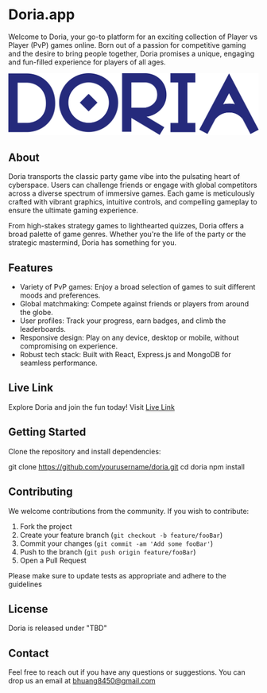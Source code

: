 # Doria.app

Welcome to Doria, your go-to platform for an exciting collection of Player vs Player (PvP) games online. Born out of a passion for competitive gaming and the desire to bring people together, Doria promises a unique, engaging and fun-filled experience for players of all ages.

![Doria Screenshot](/client/src/assets/doria-text.png)

## About

Doria transports the classic party game vibe into the pulsating heart of cyberspace. Users can challenge friends or engage with global competitors across a diverse spectrum of immersive games. Each game is meticulously crafted with vibrant graphics, intuitive controls, and compelling gameplay to ensure the ultimate gaming experience.

From high-stakes strategy games to lighthearted quizzes, Doria offers a broad palette of game genres. Whether you're the life of the party or the strategic mastermind, Doria has something for you.

## Features

- Variety of PvP games: Enjoy a broad selection of games to suit different moods and preferences.
- Global matchmaking: Compete against friends or players from around the globe.
- User profiles: Track your progress, earn badges, and climb the leaderboards.
- Responsive design: Play on any device, desktop or mobile, without compromising on experience.
- Robust tech stack: Built with React, Express.js and MongoDB for seamless performance.

## Live Link

Explore Doria and join the fun today! Visit [Live Link](#)

## Getting Started

Clone the repository and install dependencies:

git clone https://github.com/yourusername/doria.git
cd doria
npm install

## Contributing

We welcome contributions from the community. If you wish to contribute:

1. Fork the project
2. Create your feature branch (`git checkout -b feature/fooBar`)
3. Commit your changes (`git commit -am 'Add some fooBar'`)
4. Push to the branch (`git push origin feature/fooBar`)
5. Open a Pull Request

Please make sure to update tests as appropriate and adhere to the guidelines

## License

Doria is released under  "TBD"

## Contact

Feel free to reach out if you have any questions or suggestions. You can drop us an email at [bhuang8450@gmail.com](mailto:bhuang8450@gmail.com)